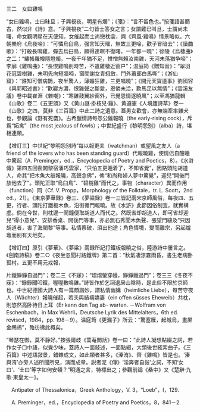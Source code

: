 三二　女曰雞鳴

“女曰雞鳴，士曰昧旦；子興視夜，明星有爛”；《箋》：“言不留色也。”按箋語甚簡古，然似非《詩》意。“子興視夜”二句皆士答女之言；女謂雞已叫旦，士謂尚未曙，命女觀明星在天便知。女催起而士尚戀枕衾，與《齊風·雞鳴》情景略似。六朝樂府《烏夜啼》：“可憐烏臼鳥，强言知天曙，無故三更啼，歡子冒暗去”；《讀曲歌》：“打殺長鳴雞，彈去烏臼鳥，願得連暝不復曙，一年都一曉”；徐陵《烏棲曲》之二：“繡帳羅幃隱燈燭，一夜千年猶不足，惟憎無賴汝南雞，天河未落猶争啼”；李廓《雞鳴曲》：“長恨雞鳴别時苦，不遣雞棲近窗户”；温庭筠《贈知音》：“翠羽花冠碧樹雞，未明先向短牆啼，窗間謝女青蛾斂，門外蕭郎白馬嘶”；《游仙窟》：“誰知可憎病鵲，夜半驚人，薄媚狂雞，三更唱曉”；《開元天寶遺事》劉國容《與郭昭述書》：“歡寢方濃，恨雞聲之斷愛，恩憐未洽，歎馬足以無情”；《雲溪友議》卷中載崔涯《雜嘲》：“寒雞鼓翼紗窗外，已覺恩情逐曉風”；以至馮猶龍輯《山歌》卷二《五更頭》又《黄山謎·掛枝兒·雞》、黄遵憲《人境廬詩草》卷一《山歌》之四，莫非《三百篇》中此二詩之遺意。蓋男女歡會，亦無端牽率雞犬也，參觀論《野有死麕》。古希臘情詩每怨公雞報曉（the early-rising cock），斥爲“妬禽”（the most jealous of fowls）；中世紀盛行《黎明怨别》（alba）詩，堪相連類。

【增訂三】中世紀“黎明怨别詩”每以報更夫（watchman）或望風之友人（a friend of the lovers who has been standing guard）代報曉雞，使情侣自酣睡中驚起（A. Preminger，ed.，Encyclopedia of Poetry and Poetics，8）。《水滸傳》第四五回裴闍黎宿潘巧雲家，“只怕五更睡着了，不知省覺”，因賂頭陀胡道人，命其“把木魚大敲報曉，高聲念佛”，俾“和尚和婦人夢中驚覺”，迎兒“開後門放他去了”。頭陀正取“烏臼鳥”、“碧樹雞”而代之，事物（character）異而作用（function）同（Cf. V. Propp，Morphology of the Folktale，tr. L. Scott，2nd ed.，21）。《東京夢華録》卷三、《夢粱録》卷一三皆記兩宋京師風俗，每夜四、五更，行者、頭陀打鐵板木魚，沿街循門報曉。故《水滸》此節因俗制宜，就實構虚。倘在今世，則枕邊一鬧鐘便取胡道人而代之。然既省却胡道人，即可省却迎兒“得小意兒”、安排香桌、開後門等事，亦必無石秀聞木魚聲、張望門縫及“只因胡道者，害了海闍黎”等事。私情察破，須出他途；角色情境，變而離宗，另起爐竈而别有天地矣。

【增訂四】原引《夢華》、《夢粱》兩録所記打鐵板報曉之俗，陸游詩中屢言之。《劍南詩稿》卷二○《夜坐忽聞村路鐵牌》第二首：“秋氣凄涼霧雨昏，書生老病卧孤村。五更不用元戎報，



片鐵錚錚自過門”；卷二三《不寐》：“熠熠螢穿幔，錚錚鐵過門”；卷三三《冬夜不寐》：“錚錚聞叩鐵，喔喔數鳴雞。”詩皆作於乞祠退居山陰時，是此俗不限於京師也。中世紀德國大詩人有一篇頗諧妙，謂私情幽媾（heimliche Liebe），每苦守夜人（Wächter）報曉催起，若夫與結褵嬌妻（ein offen süsses Eheweib）共枕，則悠然高卧待日上耳（Er kann den Tag ab-
warten. －Wolfram von Eschenbach，in Max Wehrli，Deutsche Lyrik des Mittelalters，6th ed. revised，1984，pp. 198－9）。温庭筠《更漏子》所云：“驚塞雁，起城烏，畫屏金鷓鴣”，殆彷彿此概矣。

“琴瑟在御，莫不静好。”按張爾歧《蒿菴閒話》卷一曰：“此詩人凝想點綴之詞，若作女子口中語，似覺少味，蓋詩人一面敍述，一面點綴，大類後世絃索曲子。《三百篇》中述語敍景，錯雜成文，如此類者甚多，《溱洧》、齊《雞鳴》皆是也。‘溱與洧’亦旁人述所聞所見，演而成章。説者泥《傳》‘淫奔者自敍’之詞，不知‘女曰’、‘士曰’等字如何安頓？”明通之言，特標出之；參觀前論《桑中》又《楚辭·九歌·東皇太一》。











　Antipater of Thessalonica，Greek Anthology，V. 3，“Loeb”，I，129.

　A. Preminger，ed.，Encyclopedia of Poetry and Poetics，8，841－2.